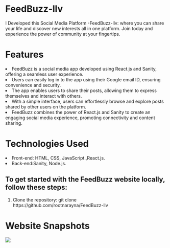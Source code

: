 # FeedBuzz-llv
I Developed this Social Media Platform -FeedBuzz-llv:  where you can share your life and discover new interests all in one platform. Join today and experience the power of community at your fingertips.


<h1>Features</h1>
<li>FeedBuzz is a social media app developed using React.js and Sanity, offering a seamless user experience.</li>
<li>Users can easily log in to the app using their Google email ID, ensuring convenience and security.</li>
<li> The app enables users to share their posts, allowing them to express themselves and interact with others.</li>
<li> With a simple interface, users can effortlessly browse and explore posts shared by other users on the platform.</li>
<li> FeedBuzz combines the power of React.js and Sanity to create an engaging social media experience, promoting connectivity and content sharing.</li>

<h1>Technologies Used</h1>
<li>Front-end: HTML, CSS, JavaScript.,React.js.</li>
<li>Back-end:Sanity, Node.js.</li>

<h2>To get started with the FeedBuzz website locally, follow these steps:</h2>
<ol>
  <li>Clone the repository:
    git clone https://github.com/rootnarayna/FeedBuzz-llv
  </li>
</ol>

<h1> Website Snapshots</h1>
<img src=fb_frontend/public/Screenshot(41).png>
